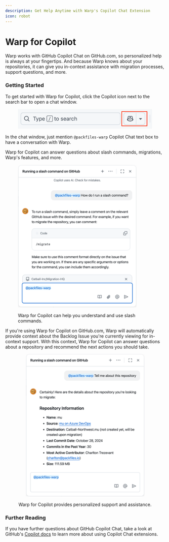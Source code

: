 ```yaml
---
description: Get Help Anytime with Warp's Copilot Chat Extension
icon: robot
---
```


# Warp for Copilot

Warp works with GitHub Copilot Chat on GitHub.com, so personalized help is always at your fingertips. And because Warp knows about your repositories, it can give you in-context assistance with migration processes, support questions, and more.

### Getting Started

To get started with Warp for Copilot, click the Copilot icon next to the search bar to open a chat window.

<div data-full-width="true"><figure><img src="../../.gitbook/assets/image.png" alt=""><figcaption></figcaption></figure></div>

In the chat window, just mention `@packfiles-warp` Copilot Chat text box to have a conversation with Warp.&#x20;

Warp for Copilot can answer questions about slash commands, migrations, Warp's features, and more.&#x20;

<figure><img src="../../.gitbook/assets/image (1).png" alt="Warp for Copilot can help you understand and use slash commands." width="375"><figcaption><p>Warp for Copilot can help you understand and use slash commands.</p></figcaption></figure>

If you're using Warp for Copilot on GitHub.com, Warp will automatically provide context about the Backlog Issue you're currently viewing for in-context support. With this context, Warp for Copilot can answer questions about a repository and recommend the next actions you should take.

<div align="center"><figure><img src="../../.gitbook/assets/image (2).png" alt="" width="375"><figcaption><p>Warp for Copilot provides personalized support and assistance. </p></figcaption></figure></div>

### Further Reading

If you have further questions about GitHub Copilot Chat, take a look at GitHub's [Copilot docs](https://pack.fm/using-copilot-extensions) to learn more about using Copilot Chat extensions.
